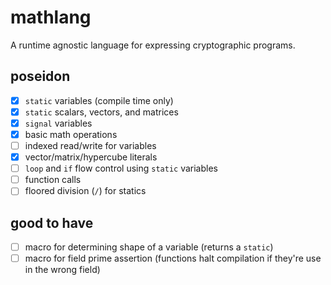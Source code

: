 # mathlang

A runtime agnostic language for expressing cryptographic programs.

## poseidon

- [x] `static` variables (compile time only)
- [x] `static` scalars, vectors, and matrices
- [x] `signal` variables
- [x] basic math operations
- [ ] indexed read/write for variables
- [x] vector/matrix/hypercube literals
- [ ] `loop` and `if` flow control using `static` variables
- [ ] function calls
- [ ] floored division (`/`) for statics

## good to have

- [ ] macro for determining shape of a variable (returns a `static`)
- [ ] macro for field prime assertion (functions halt compilation if they're use in the wrong field)
